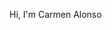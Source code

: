 Hi, I'm Carmen Alonso

<!---
acrmn/acrmn is a ✨ special ✨ repository because its `README.md` (this file) appears on your GitHub profile.
You can click the Preview link to take a look at your changes.
--->
